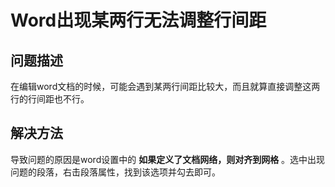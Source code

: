 # Word出现某两行无法调整行间距

## 问题描述

在编辑word文档的时候，可能会遇到某两行间距比较大，而且就算直接调整这两行的行间距也不行。  


## 解决方法

导致问题的原因是word设置中的 **如果定义了文档网络，则对齐到网格** 。选中出现问题的段落，右击段落属性，找到该选项并勾去即可。